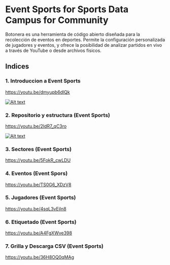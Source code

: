
# Event Sports for Sports Data Campus for Community

Botonera es una herramienta de código abierto diseñada para la recolección de eventos en deportes. Permite la configuración personalizada de jugadores y eventos, y ofrece la posibilidad de analizar partidos en vivo a través de YouTube o desde archivos físicos.

## Indices

### 1.  Introduccion a Event Sports

https://youtu.be/dmyupb6dlQk

[![Alt text](https://img.youtube.com/vi/dmyupb6dlQk/0.jpg)](https://www.youtube.com/watch?v=dmyupb6dlQk)

### 2. Repositorio y estructura (Event Sports)

https://youtu.be/2ldR7_qC3ro

[![Alt text](https://img.youtube.com/vi/2ldR7_qC3ro/0.jpg)](https://www.youtube.com/watch?v=2ldR7_qC3ro)

### 3.  Sectores (Event Sports)

https://youtu.be/5FokR_cwLDU


### 4.  Eventos (Event Spors)

https://youtu.be/TS0G6_XDzV8


### 5.  Jugadores (Event Sports)

https://youtu.be/4sqL3vEjln8


### 6.  Etiquetado (Event Sports)

https://youtu.be/A4FgXWve398


### 7.  Grilla y Descarga CSV (Event Sports)

https://youtu.be/36H8OQ0qMAg


